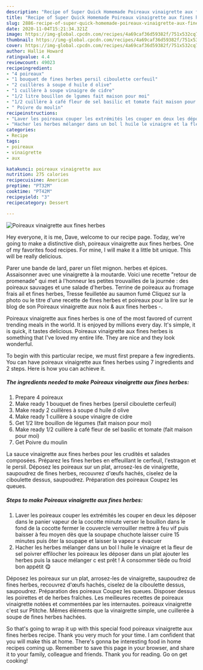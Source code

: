 ```yaml
---
description: "Recipe of Super Quick Homemade Poireaux vinaigrette aux fines herbes"
title: "Recipe of Super Quick Homemade Poireaux vinaigrette aux fines herbes"
slug: 2886-recipe-of-super-quick-homemade-poireaux-vinaigrette-aux-fines-herbes
date: 2020-11-04T15:21:34.321Z
image: https://img-global.cpcdn.com/recipes/4a69caf36d59382f/751x532cq70/poireaux-vinaigrette-aux-fines-herbes-photo-principale-de-la-recette.jpg
thumbnail: https://img-global.cpcdn.com/recipes/4a69caf36d59382f/751x532cq70/poireaux-vinaigrette-aux-fines-herbes-photo-principale-de-la-recette.jpg
cover: https://img-global.cpcdn.com/recipes/4a69caf36d59382f/751x532cq70/poireaux-vinaigrette-aux-fines-herbes-photo-principale-de-la-recette.jpg
author: Hallie Howard
ratingvalue: 4.4
reviewcount: 49023
recipeingredient:
- "4 poireaux"
- "1 bouquet de fines herbes persil ciboulette cerfeuil"
- "2 cuillères à soupe d huile d olive"
- "1 cuillère à soupe vinaigre de cidre"
- "1/2 litre bouillon de lgumes fait maison pour moi"
- "1/2 cuillère à café fleur de sel basilic et tomate fait maison pour moi"
- " Poivre du moulin"
recipeinstructions:
- "Laver les poireaux couper les extrémités les couper en deux les déposer dans le panier vapeur de la cocotte minute verser le bouillon dans le fond de la cocotte fermer le couvercle verrouiller mettre à feu vif puis baisser à feu moyen dès que la soupape chuchote laisser cuire 15 minutes puis ôter la soupape et laisser la vapeur s évacuer"
- "Hacher les herbes mélanger dans un bol l huile le vinaigre et la fleur de sel poivrer effilocher les poireaux les déposer dans un plat ajouter les herbes puis la sauce mélanger c est prêt ! À consommer tiède ou froid bon appétit 😋"
categories:
- Recipe
tags:
- poireaux
- vinaigrette
- aux

katakunci: poireaux vinaigrette aux 
nutrition: 275 calories
recipecuisine: American
preptime: "PT32M"
cooktime: "PT42M"
recipeyield: "3"
recipecategory: Dessert

---
```



![Poireaux vinaigrette aux fines herbes](https://img-global.cpcdn.com/recipes/4a69caf36d59382f/751x532cq70/poireaux-vinaigrette-aux-fines-herbes-photo-principale-de-la-recette.jpg)

Hey everyone, it is me, Dave, welcome to our recipe page. Today, we're going to make a distinctive dish, poireaux vinaigrette aux fines herbes. One of my favorites food recipes. For mine, I will make it a little bit unique. This will be really delicious.

Parer une bande de lard, parer un filet mignon. herbes et épices. Assaisonner avec une vinaigrette à la moutarde. Voici une recette &#34;retour de promenade&#34; qui met à l&#39;honneur les petites trouvailles de la journée : des poireaux sauvages et une salade d&#39;herbes. Terrine de poireaux au fromage frais ail et fines herbes, Tresse feuilletée au saumon fumé Cliquez sur la photo ou le titre d&#39;une recette de fines herbes et poireaux pour la lire sur le blog de son Poireaux vinaigrette aux noix &amp; aux fines herbes -.

Poireaux vinaigrette aux fines herbes is one of the most favored of current trending meals in the world. It is enjoyed by millions every day. It's simple, it is quick, it tastes delicious. Poireaux vinaigrette aux fines herbes is something that I've loved my entire life. They are nice and they look wonderful.


To begin with this particular recipe, we must first prepare a few ingredients. You can have poireaux vinaigrette aux fines herbes using 7 ingredients and 2 steps. Here is how you can achieve it.

<!--inarticleads1-->

##### The ingredients needed to make Poireaux vinaigrette aux fines herbes:

1. Prepare 4 poireaux
1. Make ready 1 bouquet de fines herbes (persil ciboulette cerfeuil)
1. Make ready 2 cuillères à soupe d huile d olive
1. Make ready 1 cuillère à soupe vinaigre de cidre
1. Get 1/2 litre bouillon de légumes (fait maison pour moi)
1. Make ready 1/2 cuillère à café fleur de sel basilic et tomate (fait maison pour moi)
1. Get  Poivre du moulin


La sauce vinaigrette aux fines herbes pour les crudités et salades composées. Préparez les fines herbes en effeuillant le cerfeuil, l&#39;estragon et le persil. Déposez les poireaux sur un plat, arrosez-les de vinaigrette, saupoudrez de fines herbes, recouvrez d&#39;œufs hachés, ciselez de la ciboulette dessus, saupoudrez. Préparation des poireaux Coupez les queues. 

<!--inarticleads2-->

##### Steps to make Poireaux vinaigrette aux fines herbes:

1. Laver les poireaux couper les extrémités les couper en deux les déposer dans le panier vapeur de la cocotte minute verser le bouillon dans le fond de la cocotte fermer le couvercle verrouiller mettre à feu vif puis baisser à feu moyen dès que la soupape chuchote laisser cuire 15 minutes puis ôter la soupape et laisser la vapeur s évacuer
1. Hacher les herbes mélanger dans un bol l huile le vinaigre et la fleur de sel poivrer effilocher les poireaux les déposer dans un plat ajouter les herbes puis la sauce mélanger c est prêt ! À consommer tiède ou froid bon appétit 😋


Déposez les poireaux sur un plat, arrosez-les de vinaigrette, saupoudrez de fines herbes, recouvrez d&#39;œufs hachés, ciselez de la ciboulette dessus, saupoudrez. Préparation des poireaux Coupez les queues. Disposer dessus les poirettes et de herbes fraîches. Les meilleures recettes de poireaux vinaigrette notées et commentées par les internautes. poireaux vinaigrette c&#39;est sur Ptitche. Mêmes éléments que la vinaigrette simple, une cuillerée à soupe de fines herbes hachées. 

So that's going to wrap it up with this special food poireaux vinaigrette aux fines herbes recipe. Thank you very much for your time. I am confident that you will make this at home. There's gonna be interesting food in home recipes coming up. Remember to save this page in your browser, and share it to your family, colleague and friends. Thank you for reading. Go on get cooking!
